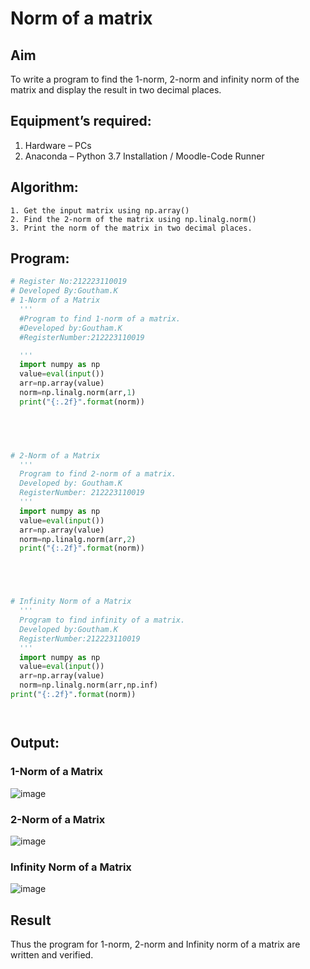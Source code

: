 # Norm of a matrix
## Aim
To write a program to find the 1-norm, 2-norm and infinity norm of the matrix and display the result in two decimal places.
## Equipment’s required:
1.	Hardware – PCs
2.	Anaconda – Python 3.7 Installation / Moodle-Code Runner
## Algorithm:
	1. Get the input matrix using np.array()   
    2. Find the 2-norm of the matrix using np.linalg.norm()
	3. Print the norm of the matrix in two decimal places.
## Program:
```Python
# Register No:212223110019
# Developed By:Goutham.K
# 1-Norm of a Matrix
  '''
  #Program to find 1-norm of a matrix.
  #Developed by:Goutham.K
  #RegisterNumber:212223110019

  '''
  import numpy as np
  value=eval(input())
  arr=np.array(value)
  norm=np.linalg.norm(arr,1)
  print("{:.2f}".format(norm))

    



# 2-Norm of a Matrix
  '''
  Program to find 2-norm of a matrix.
  Developed by: Goutham.K
  RegisterNumber: 212223110019
  '''
  import numpy as np
  value=eval(input())
  arr=np.array(value)
  norm=np.linalg.norm(arr,2)
  print("{:.2f}".format(norm))





# Infinity Norm of a Matrix
  '''
  Program to find infinity of a matrix.
  Developed by:Goutham.K
  RegisterNumber:212223110019
  '''
  import numpy as np
  value=eval(input())
  arr=np.array(value)
  norm=np.linalg.norm(arr,np.inf)
print("{:.2f}".format(norm))




```
## Output:
### 1-Norm of a Matrix
![image](https://github.com/Goutham2306/Norm-of-a-matrix/assets/138971154/e9b9925b-00e7-47a6-90bc-7320f2c40e00)


### 2-Norm of a Matrix
![image](https://github.com/Goutham2306/Norm-of-a-matrix/assets/138971154/a5e11f3c-10b6-495e-89e5-df48146c4605)


### Infinity Norm of a Matrix
![image](https://github.com/Goutham2306/Norm-of-a-matrix/assets/138971154/c85fafcc-5553-443d-8276-3cac56e3eea6)

## Result
Thus the program for 1-norm, 2-norm and Infinity norm of a matrix are written and verified.
